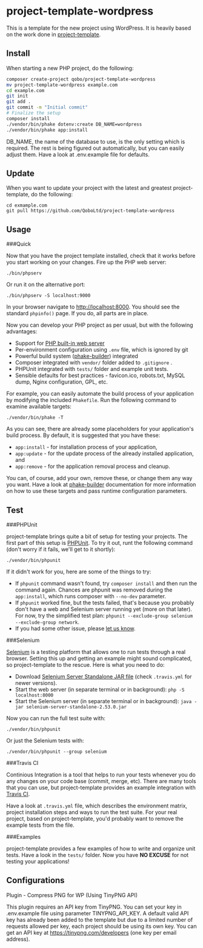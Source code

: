 project-template-wordpress
==========================

This is a template for the new project using WordPress.  It is heavily based
on the work done in [project-template](https://github.com/QoboLtd/project-template).

Install
-------

When starting a new PHP project, do the following:

```bash
composer create-project qobo/project-template-wordpress
mv project-template-wordpress example.com
cd example.com
git init
git add .
git commit -m "Initial commit"
# Finalize the setup
composer install
./vendor/bin/phake dotenv:create DB_NAME=wordpress
./vendor/bin/phake app:install
```

DB_NAME, the name of the database to use, is the only setting which is required.  The
rest is being figured out automatically, but you can easily adjust them.  Have a look
at .env.example file for defaults.

Update
------

When you want to update your project with the latest
and greatest project-template, do the following:

```
cd exmample.com
git pull https://github.com/QoboLtd/project-template-wordpress
```

Usage
-----

###Quick

Now that you have the project template installed, check that it works
before you start working on your changes.  Fire up the PHP web server:

```
./bin/phpserv
```

Or run it on the alternative port:

```
./bin/phpserv -S localhost:9000
```

In your browser navigate to [http://localhost:8000](http://localhost:8000).
You should see the standard ```phpinfo()``` page.  If you do, all parts
are in place.


Now you can develop your PHP project as per usual, but with the following
advantages:

* Support for [PHP built-in web server](http://php.net/manual/en/features.commandline.webserver.php)
* Per-environment configuration using ```.env``` file, which is ignored by git
* Powerful build system ([phake-builder](https://github.com/QoboLtd/phake-builder)) integrated
* Composer integrated with ```vendor/``` folder added to ```.gitignore``` .
* PHPUnit integrated with ```tests/``` folder and example unit tests.
* Sensible defaults for best practices - favicon.ico, robots.txt, MySQL dump, Nginx configuration, GPL, etc.

For example, you can easily automate the build process of your application
by modifying the included ```Phakefile```.  Run the following command to examine
available targets:

```
./vendor/bin/phake -T
```

As you can see, there are already some placeholders for your application's build
process.  By default, it is suggested that you have these:

* ```app:install``` - for installation process of your application,
* ```app:update``` - for the update process of the already installed application, and
* ```app:remove``` - for the application removal process and cleanup.

You can, of course, add your own, remove these, or change them any way you want.  Have a look at
[phake-builder](https://github.com/QoboLtd/phake-builder) documentation for more information on how
to use these targets and pass runtime configuration parameters.

Test
----

###PHPUnit

project-template brings quite a bit of setup for testing your projects.  The
first part of this setup is [PHPUnit](https://phpunit.de/).  To try it out,
runt the following command (don't worry if it fails, we'll get to it shortly):

```
./vendor/bin/phpunit
```

If it didn't work for you, here are some of the things to try:

* If ```phpunit``` command wasn't found, try ```composer install``` and then run the command again.  Chances are phpunit was removed during the ```app:install```, which runs composer with ```--no-dev``` parameter.
* If ```phpunit``` worked fine, but the tests failed, that's because you probably don't have a web and Selenium server running yet (more on that later).  For now, try the simplified test plan: ```phpunit --exclude-group selenium --exclude-group network```.
* If you had some other issue, please [let us know](https://github.com/QoboLtd/project-template/issues/new).

###Selenium

[Selenium](http://www.seleniumhq.org/) is a testing platform that allows one to run tests through a real browser.
Setting this up and getting an example might sound complicated, so project-template
to the rescue.  Here is what you need to do:

* Download [Selenium Server Standalone JAR file](http://selenium-release.storage.googleapis.com/2.53/selenium-server-standalone-2.53.0.jar) (check ```.travis.yml``` for newer versions).
* Start the web server (in separate terminal or in background): ```php -S localhost:8000```
* Start the Selenium server (in separate terminal or in background): ```java -jar selenium-server-standalone-2.53.0.jar```

Now you can run the full test suite with:

```
./vendor/bin/phpunit
```

Or just the Selenium tests with:

```
./vendor/bin/phpunit --group selenium
```

###Travis CI

Continious Integration is a tool that helps to run your tests whenever you do any
changes on your code base (commit, merge, etc).  There are many tools that you can
use, but project-template provides an example integration with [Travis CI](https://travis-ci.org/).

Have a look at ```.travis.yml``` file, which describes the environment matrix, project installation
steps and ways to run the test suite.  For your real project, based on project-template, you'd probably
want to remove the example tests from the file.

###Examples

project-template provides a few examples of how to write and organize unit tests.  Have a look
in the ```tests/``` folder.  Now you have **NO EXCUSE** for not testing your applications!



Configurations
--------------

Plugin - Compress PNG for WP (Using TinyPNG API)

This plugin requires an API key from TinyPNG. You can set your key in .env.example file using parameter TINYPNG_API_KEY. A default valid API key has already been added to the template but due to a limited number of requests allowed per key, each project should be using its own key. You can get an API key at https://tinypng.com/developers (one key per email address).

